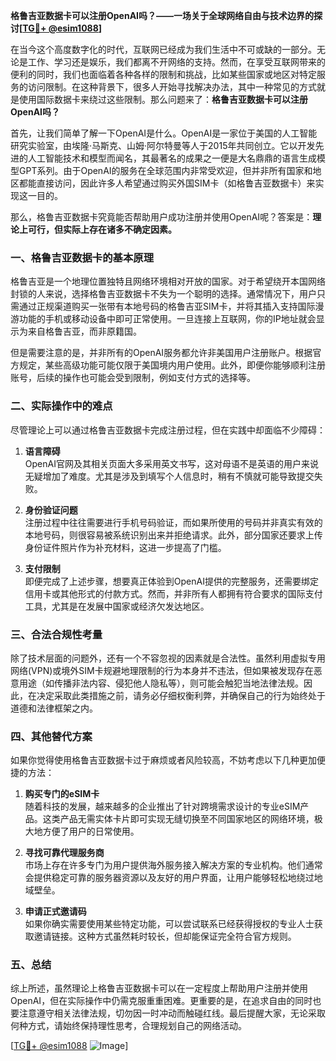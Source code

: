 **格鲁吉亚数据卡可以注册OpenAI吗？——一场关于全球网络自由与技术边界的探讨[[TG💪+ @esim1088](https://t.me/s/esim1088)]**

在当今这个高度数字化的时代，互联网已经成为我们生活中不可或缺的一部分。无论是工作、学习还是娱乐，我们都离不开网络的支持。然而，在享受互联网带来的便利的同时，我们也面临着各种各样的限制和挑战，比如某些国家或地区对特定服务的访问限制。在这种背景下，很多人开始寻找解决办法，其中一种常见的方式就是使用国际数据卡来绕过这些限制。那么问题来了：**格鲁吉亚数据卡可以注册OpenAI吗？**

首先，让我们简单了解一下OpenAI是什么。OpenAI是一家位于美国的人工智能研究实验室，由埃隆·马斯克、山姆·阿尔特曼等人于2015年共同创立。它以开发先进的人工智能技术和模型而闻名，其最著名的成果之一便是大名鼎鼎的语言生成模型GPT系列。由于OpenAI的服务在全球范围内非常受欢迎，但并非所有国家和地区都能直接访问，因此许多人希望通过购买外国SIM卡（如格鲁吉亚数据卡）来实现这一目的。

那么，格鲁吉亚数据卡究竟能否帮助用户成功注册并使用OpenAI呢？答案是：**理论上可行，但实际上存在诸多不确定因素。**

### 一、格鲁吉亚数据卡的基本原理

格鲁吉亚是一个地理位置独特且网络环境相对开放的国家。对于希望绕开本国网络封锁的人来说，选择格鲁吉亚数据卡不失为一个聪明的选择。通常情况下，用户只需通过正规渠道购买一张带有本地号码的格鲁吉亚SIM卡，并将其插入支持国际漫游功能的手机或移动设备中即可正常使用。一旦连接上互联网，你的IP地址就会显示为来自格鲁吉亚，而非原籍国。

但是需要注意的是，并非所有的OpenAI服务都允许非美国用户注册账户。根据官方规定，某些高级功能可能仅限于美国境内用户使用。此外，即便你能够顺利注册账号，后续的操作也可能会受到限制，例如支付方式的选择等。

### 二、实际操作中的难点

尽管理论上可以通过格鲁吉亚数据卡完成注册过程，但在实践中却面临不少障碍：

1. **语言障碍**  
   OpenAI官网及其相关页面大多采用英文书写，这对母语不是英语的用户来说无疑增加了难度。尤其是涉及到填写个人信息时，稍有不慎就可能导致提交失败。

2. **身份验证问题**  
   注册过程中往往需要进行手机号码验证，而如果所使用的号码并非真实有效的本地号码，则很容易被系统识别出来并拒绝请求。此外，部分国家还要求上传身份证件照片作为补充材料，这进一步提高了门槛。

3. **支付限制**  
   即便完成了上述步骤，想要真正体验到OpenAI提供的完整服务，还需要绑定信用卡或其他形式的付款方式。然而，并非所有人都拥有符合要求的国际支付工具，尤其是在发展中国家或经济欠发达地区。

### 三、合法合规性考量

除了技术层面的问题外，还有一个不容忽视的因素就是合法性。虽然利用虚拟专用网络(VPN)或境外SIM卡规避地理限制的行为本身并不违法，但如果被发现存在恶意用途（如传播非法内容、侵犯他人隐私等），则可能会触犯当地法律法规。因此，在决定采取此类措施之前，请务必仔细权衡利弊，并确保自己的行为始终处于道德和法律框架之内。

### 四、其他替代方案

如果你觉得使用格鲁吉亚数据卡过于麻烦或者风险较高，不妨考虑以下几种更加便捷的方法：

1. **购买专门的eSIM卡**  
   随着科技的发展，越来越多的企业推出了针对跨境需求设计的专业eSIM产品。这类产品无需实体卡片即可实现无缝切换至不同国家地区的网络环境，极大地方便了用户的日常使用。

2. **寻找可靠代理服务商**  
   市场上存在许多专门为用户提供海外服务接入解决方案的专业机构。他们通常会提供稳定可靠的服务器资源以及友好的用户界面，让用户能够轻松地绕过地域壁垒。

3. **申请正式邀请码**  
   如果你确实需要使用某些特定功能，可以尝试联系已经获得授权的专业人士获取邀请链接。这种方式虽然耗时较长，但却能保证完全符合官方规则。

### 五、总结

综上所述，虽然理论上格鲁吉亚数据卡可以在一定程度上帮助用户注册并使用OpenAI，但在实际操作中仍需克服重重困难。更重要的是，在追求自由的同时也要注意遵守相关法律法规，切勿因一时冲动而触碰红线。最后提醒大家，无论采取何种方式，请始终保持理性思考，合理规划自己的网络活动。

[[TG💪+ @esim1088](https://t.me/s/esim1088) ![Image](https://i.postimg.cc/4NQfJmqS/Snipaste-2025-05-13-00-14-12.png)]